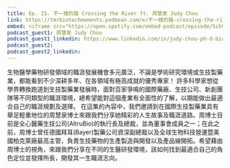 ```yaml
---
title: Ep. 15. 不一樣的路 Crossing the River ft. 周慧泉 Judy Chou
link: https://tmrbiotechmoments.podbean.com/e/不一樣的路-crossing-the-river-ft-周慧泉-judy-chou/
embed: <iframe src="https://open.spotify.com/embed-podcast/episode/5ih90RdguWFSyG1onjJdKl" width="100%" height="232" frameborder="0" allowtransparency="true" allow="encrypted-media"></iframe>
podcast_guest1: 周慧泉 Judy Chou
podcast_guest1_linkedin: https://www.linkedin.com/in/judy-chou-ph-d-biotech
podcast_guest2:
podcast_guest2_linkedin:
---
```


生物醫學藥物研發領域的職涯發展機會多元廣泛，不論是學術研究環境或生技製藥業，都能看到不少深耕多年、在各領域有極高成就的優秀專家！ 許多科學家想從學界轉換跑道到生技製藥業發展時，面對百家爭鳴的國際藥廠、生技公司、新創團隊等不同類型的職涯環境，總希望能對這個產業有全面性的了解，以期能做出最適合自己的職涯規劃及選擇。
在這集的內容中，我們邀請到在國際生技製藥業具有舉足輕重地位的周慧泉博士來跟我們分享她精彩的人生故事及職涯道路。周博士目前是全心醫藥生技公司(AltruBio)的執行長及總裁，並為董事會成員之一；在此之前，周博士曾任德國拜耳(Bayer)製藥公司資深副總裁以及全球生物科技營運暨美國柏克萊廠最高主管，負責生技藥物的生產製造與開發以及產品線開拓。希望藉由周博士的視角，來跟我們分享在不同的生醫研發環境，該如何找到最適合自己的角色定位並發揮所長，開發其一生職涯志向。

